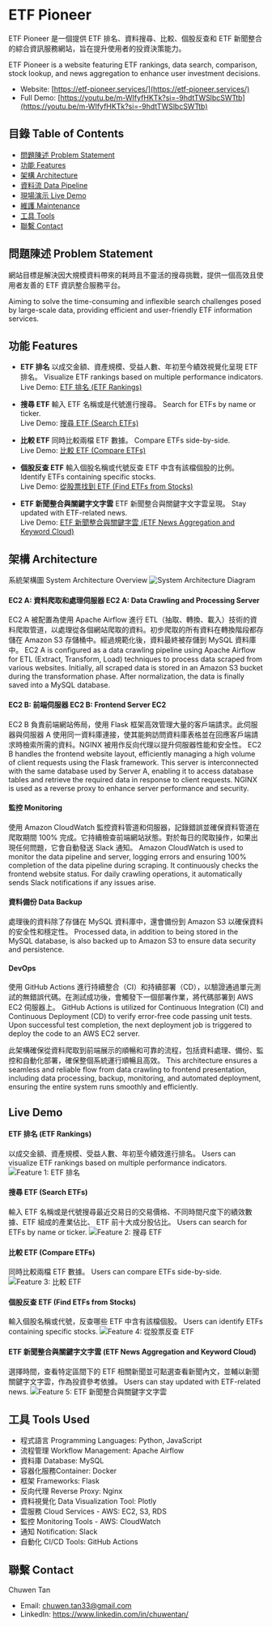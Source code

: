 
# ETF Pioneer

ETF Pioneer 是一個提供 ETF 排名、資料搜尋、比較、個股反查和 ETF 新聞整合的綜合資訊服務網站，旨在提升使用者的投資決策能力。

ETF Pioneer is a website featuring ETF rankings, data search, comparison, stock lookup, and news aggregation to enhance user investment decisions.
* Website: [https://etf-pioneer.services/](https://etf-pioneer.services/)
* Full Demo: [https://youtu.be/m-WIfyfHKTk?si=-9hdtTWSlbcSWTtb](https://youtu.be/m-WIfyfHKTk?si=-9hdtTWSlbcSWTtb)

## 目錄 Table of Contents
- [問題陳述 Problem Statement](#問題陳述-problem-statement)
- [功能 Features](#功能-features)
- [架構 Architecture](#架構-architecture)
- [資料流 Data Pipeline](#資料流-data-pipeline)
- [現場演示 Live Demo](#現場演示-live-demo)
- [維護 Maintenance](#維護-maintenance)
- [工具 Tools](#工具-tools)
- [聯繫 Contact](#聯繫-contact)



## 問題陳述 Problem Statement

網站目標是解決因大規模資料帶來的耗時且不靈活的搜尋挑戰，提供一個高效且使用者友善的 ETF 資訊整合服務平台。

Aiming to solve the time-consuming and inflexible search challenges posed by large-scale data, providing efficient and user-friendly ETF information services.





## 功能 Features

* **ETF 排名**
  以成交金額、資產規模、受益人數、年初至今績效視覺化呈現 ETF 排名。
  Visualize ETF rankings based on multiple performance indicators.  
  Live Demo: [ETF 排名 (ETF Rankings)](#etf-排名-etf-rankings)

* **搜尋 ETF**
  輸入 ETF 名稱或是代號進行搜尋。
  Search for ETFs by name or ticker.  
  Live Demo: [搜尋 ETF (Search ETFs)](#搜尋-etf-search-etfs)

* **比較 ETF**
  同時比較兩檔 ETF 數據。
  Compare ETFs side-by-side.  
  Live Demo: [比較 ETF (Compare ETFs)](#比較-etf-compare-etfs)

* **個股反查 ETF**
  輸入個股名稱或代號反查 ETF 中含有該檔個股的比例。
  Identify ETFs containing specific stocks.  
  Live Demo: [從股票找到 ETF (Find ETFs from Stocks)](#個股反查-etf-find-etfs-from-stocks)

* **ETF 新聞整合與關鍵字文字雲**
  ETF 新聞整合與關鍵字文字雲呈現。
  Stay updated with ETF-related news.  
  Live Demo: [ETF 新聞整合與關鍵字雲 (ETF News Aggregation and Keyword Cloud)](#etf-新聞整合與關鍵字文字雲-etf-news-aggregation-and-keyword-cloud)


  
## 架構 Architecture

系統架構圖 System Architecture Overview
![System Architecture Diagram](ReadmeMaterial/Architecture.png)




#### EC2 A: 資料爬取和處理伺服器 EC2 A: Data Crawling and Processing Server
EC2 A 被配置為使用 Apache Airflow 進行 ETL（抽取、轉換、載入）技術的資料爬取管道，以處理從各個網站爬取的資料。初步爬取的所有資料在轉換階段都存儲在 Amazon S3 存儲桶中。經過規範化後，資料最終被存儲到 MySQL 資料庫中。
EC2 A is configured as a data crawling pipeline using Apache Airflow for ETL (Extract, Transform, Load) techniques to process data scraped from various websites. Initially, all scraped data is stored in an Amazon S3 bucket during the transformation phase. After normalization, the data is finally saved into a MySQL database.

#### EC2 B: 前端伺服器 EC2 B: Frontend Server EC2
EC2 B 負責前端網站佈局，使用 Flask 框架高效管理大量的客戶端請求。此伺服器與伺服器 A 使用同一資料庫連接，使其能夠訪問資料庫表格並在回應客戶端請求時檢索所需的資料。NGINX 被用作反向代理以提升伺服器性能和安全性。
EC2 B handles the frontend website layout, efficiently managing a high volume of client requests using the Flask framework. This server is interconnected with the same database used by Server A, enabling it to access database tables and retrieve the required data in response to client requests. NGINX is used as a reverse proxy to enhance server performance and security.

#### 監控 Monitoring
使用 Amazon CloudWatch 監控資料管道和伺服器，記錄錯誤並確保資料管道在爬取期間 100% 完成。它持續檢查前端網站狀態。對於每日的爬取操作，如果出現任何問題，它會自動發送 Slack 通知。
Amazon CloudWatch is used to monitor the data pipeline and server, logging errors and ensuring 100% completion of the data pipeline during scraping. It continuously checks the frontend website status. For daily crawling operations, it automatically sends Slack notifications if any issues arise.

#### 資料備份 Data Backup
處理後的資料除了存儲在 MySQL 資料庫中，還會備份到 Amazon S3 以確保資料的安全性和穩定性。
Processed data, in addition to being stored in the MySQL database, is also backed up to Amazon S3 to ensure data security and persistence.


#### DevOps
使用 GitHub Actions 進行持續整合（CI）和持續部署（CD），以驗證通過單元測試的無錯誤代碼。在測試成功後，會觸發下一個部署作業，將代碼部署到 AWS EC2 伺服器上。
GitHub Actions is utilized for Continuous Integration (CI) and Continuous Deployment (CD) to verify error-free code passing unit tests. Upon successful test completion, the next deployment job is triggered to deploy the code to an AWS EC2 server.

此架構確保從資料爬取到前端展示的順暢和可靠的流程，包括資料處理、備份、監控和自動化部署，確保整個系統運行順暢且高效。
This architecture ensures a seamless and reliable flow from data crawling to frontend presentation, including data processing, backup, monitoring, and automated deployment, ensuring the entire system runs smoothly and efficiently.


## Live Demo

#### ETF 排名 (ETF Rankings)
以成交金額、資產規模、受益人數、年初至今績效進行排名。 Users can visualize ETF rankings based on multiple performance indicators. 
![Feature 1: ETF 排名](ReadmeMaterial/feature_1_ETF_ranking_updated.gif)

#### 搜尋 ETF (Search ETFs)
輸入 ETF 名稱或是代號搜尋最近交易日的交易價格、不同時間尺度下的績效數據、ETF 組成的產業佔比、 ETF 前十大成分股佔比。 Users can search for ETFs by name or ticker. 
![Feature 2: 搜尋 ETF](ReadmeMaterial/feature_2_search_an_ETF_updated.gif)

#### 比較 ETF (Compare ETFs)
同時比較兩檔 ETF 數據。 Users can compare ETFs side-by-side. 
![Feature 3: 比較 ETF](ReadmeMaterial/feature_3_compare_ETFs.gif)


#### 個股反查 ETF (Find ETFs from Stocks)
輸入個股名稱或代號，反查哪些 ETF 中含有該檔個股。 Users can identify ETFs containing specific stocks. 
![Feature 4: 從股票反查 ETF](ReadmeMaterial/feature_4_find_ETF_from_stock_updated.gif)

  
#### ETF 新聞整合與關鍵字文字雲 (ETF News Aggregation and Keyword Cloud)
選擇時間，查看特定區間下的 ETF 相關新聞並可點選查看新聞內文，並輔以新聞關鍵字文字雲，作為投資參考依據。 Users can stay updated with ETF-related news. 
![Feature 5: ETF 新聞整合與關鍵字文字雲](ReadmeMaterial/feature_5_ETF_news_aggregation_and_keyword_word_cloud.gif)
  


## 工具 Tools Used
* 程式語言 Programming Languages: Python, JavaScript
* 流程管理 Workflow Management: Apache Airflow
* 資料庫 Database: MySQL
* 容器化服務Container: Docker
* 框架 Frameworks: Flask
* 反向代理 Reverse Proxy: Nginx
* 資料視覺化 Data Visualization Tool: Plotly
* 雲服務 Cloud Services - AWS: EC2, S3, RDS
* 監控 Monitoring Tools - AWS: CloudWatch
* 通知 Notification: Slack
* 自動化 CI/CD Tools: GitHub Actions
  
## 聯繫 Contact

Chuwen Tan 
* Email: chuwen.tan33@gmail.com 
* LinkedIn: https://www.linkedin.com/in/chuwentan/
